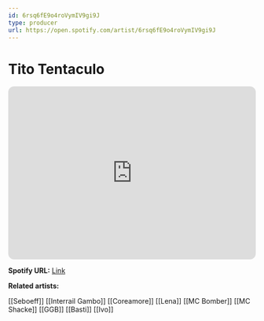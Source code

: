```yaml
---
id: 6rsq6fE9o4roVymIV9gi9J
type: producer
url: https://open.spotify.com/artist/6rsq6fE9o4roVymIV9gi9J
---
```

# Tito Tentaculo

<iframe style="border-radius:12px" src="https://open.spotify.com/embed/artist/6rsq6fE9o4roVymIV9gi9J" width="100%" height="352" frameBorder="0" allowfullscreen="" allow="autoplay; clipboard-write; encrypted-media; fullscreen; picture-in-picture" loading="lazy"></iframe>

**Spotify URL:** [Link](https://open.spotify.com/artist/6rsq6fE9o4roVymIV9gi9J)

**Related artists:**

[[Seboeff]]
[[Interrail Gambo]]
[[Coreamore]]
[[Lena]]
[[MC Bomber]]
[[MC Shacke]]
[[GGB]]
[[Basti]]
[[Ivo]]
